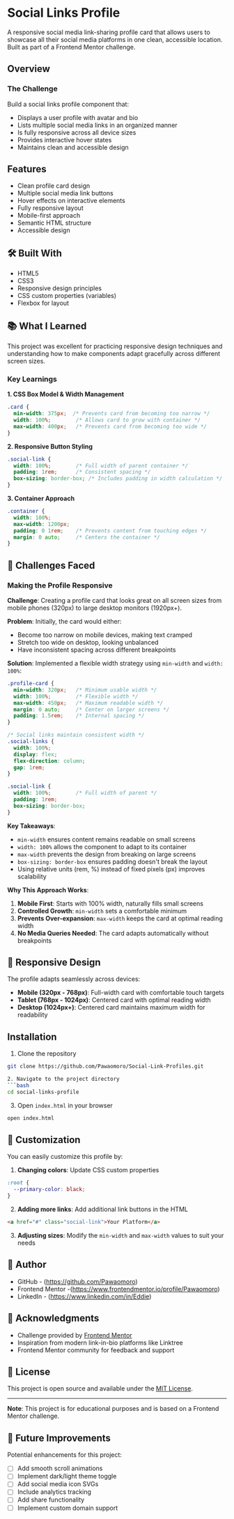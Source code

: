 # Social Links Profile

A responsive social media link-sharing profile card that allows users to showcase all their social media platforms in one clean, accessible location. Built as part of a Frontend Mentor challenge.



## Overview

### The Challenge

Build a social links profile component that:
- Displays a user profile with avatar and bio
- Lists multiple social media links in an organized manner
- Is fully responsive across all device sizes
- Provides interactive hover states
- Maintains clean and accessible design

##  Features

- Clean profile card design
- Multiple social media link buttons
- Hover effects on interactive elements
- Fully responsive layout
- Mobile-first approach
- Semantic HTML structure
- Accessible design

## 🛠 Built With

- HTML5
- CSS3
- Responsive design principles
- CSS custom properties (variables)
- Flexbox for layout

## 📚 What I Learned

This project was excellent for practicing responsive design techniques and understanding how to make components adapt gracefully across different screen sizes.

### Key Learnings

**1. CSS Box Model & Width Management**
```css
.card {
  min-width: 375px;  /* Prevents card from becoming too narrow */
  width: 100%;        /* Allows card to grow with container */
  max-width: 400px;   /* Prevents card from becoming too wide */
}
```

**2. Responsive Button Styling**
```css
.social-link {
  width: 100%;        /* Full width of parent container */
  padding: 1rem;      /* Consistent spacing */
  box-sizing: border-box; /* Includes padding in width calculation */
}
```

**3. Container Approach**
```css
.container {
  width: 100%;
  max-width: 1200px;
  padding: 0 1rem;    /* Prevents content from touching edges */
  margin: 0 auto;     /* Centers the container */
}
```

## 🚧 Challenges Faced

### Making the Profile Responsive

**Challenge**: Creating a profile card that looks great on all screen sizes from mobile phones (320px) to large desktop monitors (1920px+).

**Problem**: Initially, the card would either:
- Become too narrow on mobile devices, making text cramped
- Stretch too wide on desktop, looking unbalanced
- Have inconsistent spacing across different breakpoints

**Solution**: Implemented a flexible width strategy using `min-width` and `width: 100%`:

```css
.profile-card {
  min-width: 320px;   /* Minimum usable width */
  width: 100%;        /* Flexible width */
  max-width: 450px;   /* Maximum readable width */
  margin: 0 auto;     /* Center on larger screens */
  padding: 1.5rem;    /* Internal spacing */
}

/* Social links maintain consistent width */
.social-links {
  width: 100%;
  display: flex;
  flex-direction: column;
  gap: 1rem;
}

.social-link {
  width: 100%;        /* Full width of parent */
  padding: 1rem;
  box-sizing: border-box;
}
```

**Key Takeaways**:
- `min-width` ensures content remains readable on small screens
- `width: 100%` allows the component to adapt to its container
- `max-width` prevents the design from breaking on large screens
- `box-sizing: border-box` ensures padding doesn't break the layout
- Using relative units (rem, %) instead of fixed pixels (px) improves scalability

**Why This Approach Works**:
1. **Mobile First**: Starts with 100% width, naturally fills small screens
2. **Controlled Growth**: `min-width` sets a comfortable minimum
3. **Prevents Over-expansion**: `max-width` keeps the card at optimal reading width
4. **No Media Queries Needed**: The card adapts automatically without breakpoints

## 📱 Responsive Design

The profile adapts seamlessly across devices:

- **Mobile (320px - 768px)**: Full-width card with comfortable touch targets
- **Tablet (768px - 1024px)**: Centered card with optimal reading width
- **Desktop (1024px+)**: Centered card maintains maximum width for readability



##  Installation

1. Clone the repository
```bash
git clone https://github.com/Pawaomoro/Social-Link-Profiles.git

2. Navigate to the project directory
```bash
cd social-links-profile
```

3. Open `index.html` in your browser
```bash
open index.html
```

## 🎨 Customization

You can easily customize this profile by:

1. **Changing colors**: Update CSS custom properties
```css
:root {
  --primary-color: black;
}
```

2. **Adding more links**: Add additional link buttons in the HTML
```html
<a href="#" class="social-link">Your Platform</a>
```

3. **Adjusting sizes**: Modify the `min-width` and `max-width` values to suit your needs

## 👤 Author

- GitHub - (https://github.com/Pawaomoro)
- Frontend Mentor -(https://www.frontendmentor.io/profile/Pawaomoro)
- LinkedIn - (https://www.linkedin.com/in/Eddie)

## 🙏 Acknowledgments

- Challenge provided by [Frontend Mentor](https://www.frontendmentor.io)
- Inspiration from modern link-in-bio platforms like Linktree
- Frontend Mentor community for feedback and support

## 📝 License

This project is open source and available under the [MIT License](LICENSE).

---

**Note**: This project is for educational purposes and is based on a Frontend Mentor challenge.

## 🚀 Future Improvements

Potential enhancements for this project:
- [ ] Add smooth scroll animations
- [ ] Implement dark/light theme toggle
- [ ] Add social media icon SVGs
- [ ] Include analytics tracking
- [ ] Add share functionality
- [ ] Implement custom domain support
